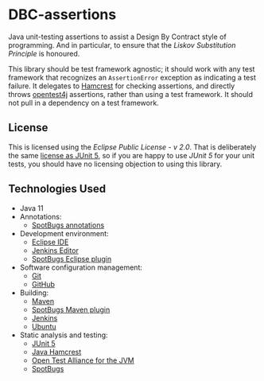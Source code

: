 # DBC-assertions
Java unit-testing assertions to assist a Design By Contract style of programming.
And in particular, to ensure that the *Liskov Substitution Principle* is honoured.

This library should be test framework agnostic;
it should work with any test framework that recognizes an `AssertionError` exception as indicating a test failure.
It delegates to [Hamcrest](http://hamcrest.org/) for checking assertions,
and directly throws [opentest4j](https://github.com/ota4j-team/opentest4j) assertions,
rather than using a test framework.
It should not pull in a dependency on a test framework.

## License

This is licensed using the *Eclipse Public License - v 2.0*.
That is deliberately the same [license as JUnit 5](https://github.com/junit-team/junit5/blob/main/LICENSE.md),
so if you are happy to use *JUnit 5* for your unit tests, you should have no licensing objection to using this library.

## Technologies Used

* Java 11
* Annotations:
    * [SpotBugs annotations](https://javadoc.io/doc/com.github.spotbugs/spotbugs-annotations)
* Development environment:
    * [Eclipse IDE](https://www.eclipse.org/ide/)
    * [Jenkins Editor](https://github.com/de-jcup/eclipse-jenkins-editor)
    * [SpotBugs Eclipse plugin](https://marketplace.eclipse.org/content/spotbugs-eclipse-plugin)
* Software configuration management:
     * [Git](https://git-scm.com/)
     * [GitHub](https://github.com)
* Building:
    * [Maven](https://maven.apache.org/)
    * [SpotBugs Maven plugin](https://spotbugs.github.io/spotbugs-maven-plugin/index.html)
    * [Jenkins](https://jenkins.io/)
    * [Ubuntu](http://ubuntu.com)
* Static analysis and testing:
    * [JUnit 5](https://junit.org/junit5/)
    * [Java Hamcrest](http://hamcrest.org/JavaHamcrest/)
    * [Open Test Alliance for the JVM](https://github.com/ota4j-team/opentest4j)
    * [SpotBugs](https://spotbugs.github.io/)
